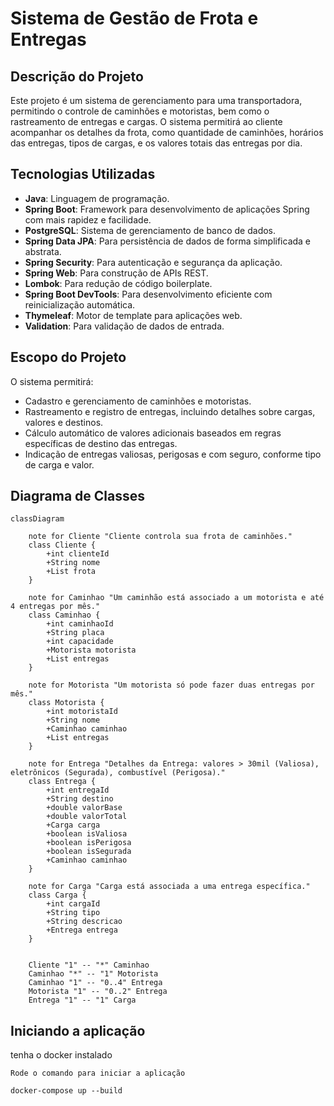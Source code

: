 # Sistema de Gestão de Frota e Entregas

## Descrição do Projeto

Este projeto é um sistema de gerenciamento para uma transportadora, permitindo o controle de caminhões e motoristas, bem como o rastreamento de entregas e cargas. O sistema permitirá ao cliente acompanhar os detalhes da frota, como quantidade de caminhões, horários das entregas, tipos de cargas, e os valores totais das entregas por dia.

## Tecnologias Utilizadas

- **Java**: Linguagem de programação.
- **Spring Boot**: Framework para desenvolvimento de aplicações Spring com mais rapidez e facilidade.
- **PostgreSQL**: Sistema de gerenciamento de banco de dados.
- **Spring Data JPA**: Para persistência de dados de forma simplificada e abstrata.
- **Spring Security**: Para autenticação e segurança da aplicação.
- **Spring Web**: Para construção de APIs REST.
- **Lombok**: Para redução de código boilerplate.
- **Spring Boot DevTools**: Para desenvolvimento eficiente com reinicialização automática.
- **Thymeleaf**: Motor de template para aplicações web.
- **Validation**: Para validação de dados de entrada.

## Escopo do Projeto

O sistema permitirá:
- Cadastro e gerenciamento de caminhões e motoristas.
- Rastreamento e registro de entregas, incluindo detalhes sobre cargas, valores e destinos.
- Cálculo automático de valores adicionais baseados em regras específicas de destino das entregas.
- Indicação de entregas valiosas, perigosas e com seguro, conforme tipo de carga e valor.

## Diagrama de Classes

```mermaid
classDiagram
    
    note for Cliente "Cliente controla sua frota de caminhões."
    class Cliente {
        +int clienteId
        +String nome
        +List frota
    }
    
    note for Caminhao "Um caminhão está associado a um motorista e até 4 entregas por mês."
    class Caminhao {
        +int caminhaoId
        +String placa
        +int capacidade
        +Motorista motorista
        +List entregas
    }
    
    note for Motorista "Um motorista só pode fazer duas entregas por mês."
    class Motorista {
        +int motoristaId
        +String nome
        +Caminhao caminhao
        +List entregas
    }
    
    note for Entrega "Detalhes da Entrega: valores > 30mil (Valiosa), eletrônicos (Segurada), combustível (Perigosa)."    
    class Entrega {
        +int entregaId
        +String destino
        +double valorBase
        +double valorTotal
        +Carga carga
        +boolean isValiosa
        +boolean isPerigosa
        +boolean isSegurada
        +Caminhao caminhao
    }
    
    note for Carga "Carga está associada a uma entrega específica."
    class Carga {
        +int cargaId
        +String tipo
        +String descricao
        +Entrega entrega
    }
    
    
    Cliente "1" -- "*" Caminhao
    Caminhao "*" -- "1" Motorista
    Caminhao "1" -- "0..4" Entrega
    Motorista "1" -- "0..2" Entrega
    Entrega "1" -- "1" Carga
```

## Iniciando a aplicação
tenha o docker instalado

```
Rode o comando para iniciar a aplicação 

docker-compose up --build

```
